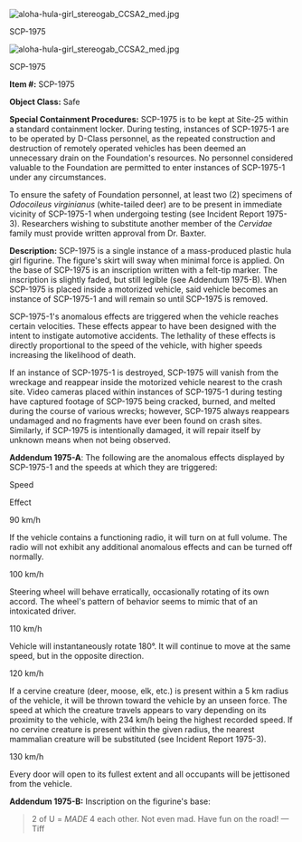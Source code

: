 ![aloha-hula-girl_stereogab_CCSA2_med.jpg](http://scp-wiki.wdfiles.com/local--files/scp-1975/aloha-hula-girl_stereogab_CCSA2_med.jpg)

SCP-1975

![aloha-hula-girl_stereogab_CCSA2_med.jpg](http://scp-wiki.wdfiles.com/local--files/scp-1975/aloha-hula-girl_stereogab_CCSA2_med.jpg)

SCP-1975

**Item #:** SCP-1975

**Object Class:** Safe

**Special Containment Procedures:** SCP-1975 is to be kept at Site-25 within a standard containment locker. During testing, instances of SCP-1975-1 are to be operated by D-Class personnel, as the repeated construction and destruction of remotely operated vehicles has been deemed an unnecessary drain on the Foundation's resources. No personnel considered valuable to the Foundation are permitted to enter instances of SCP-1975-1 under any circumstances.

To ensure the safety of Foundation personnel, at least two (2) specimens of _Odocoileus virginianus_ (white-tailed deer) are to be present in immediate vicinity of SCP-1975-1 when undergoing testing (see Incident Report 1975-3). Researchers wishing to substitute another member of the _Cervidae_ family must provide written approval from Dr. Baxter.

**Description:** SCP-1975 is a single instance of a mass-produced plastic hula girl figurine. The figure's skirt will sway when minimal force is applied. On the base of SCP-1975 is an inscription written with a felt-tip marker. The inscription is slightly faded, but still legible (see Addendum 1975-B). When SCP-1975 is placed inside a motorized vehicle, said vehicle becomes an instance of SCP-1975-1 and will remain so until SCP-1975 is removed.

SCP-1975-1's anomalous effects are triggered when the vehicle reaches certain velocities. These effects appear to have been designed with the intent to instigate automotive accidents. The lethality of these effects is directly proportional to the speed of the vehicle, with higher speeds increasing the likelihood of death.

If an instance of SCP-1975-1 is destroyed, SCP-1975 will vanish from the wreckage and reappear inside the motorized vehicle nearest to the crash site. Video cameras placed within instances of SCP-1975-1 during testing have captured footage of SCP-1975 being cracked, burned, and melted during the course of various wrecks; however, SCP-1975 always reappears undamaged and no fragments have ever been found on crash sites. Similarly, if SCP-1975 is intentionally damaged, it will repair itself by unknown means when not being observed.

**Addendum 1975-A**: The following are the anomalous effects displayed by SCP-1975-1 and the speeds at which they are triggered:

Speed

Effect

90 km/h

If the vehicle contains a functioning radio, it will turn on at full volume. The radio will not exhibit any additional anomalous effects and can be turned off normally.

100 km/h

Steering wheel will behave erratically, occasionally rotating of its own accord. The wheel's pattern of behavior seems to mimic that of an intoxicated driver.

110 km/h

Vehicle will instantaneously rotate 180°. It will continue to move at the same speed, but in the opposite direction.

120 km/h

If a cervine creature (deer, moose, elk, etc.) is present within a 5 km radius of the vehicle, it will be thrown toward the vehicle by an unseen force. The speed at which the creature travels appears to vary depending on its proximity to the vehicle, with 234 km/h being the highest recorded speed. If no cervine creature is present within the given radius, the nearest mammalian creature will be substituted (see Incident Report 1975-3).

130 km/h

Every door will open to its fullest extent and all occupants will be jettisoned from the vehicle.

**Addendum 1975-B:** Inscription on the figurine's base:

> 2 of U = _MADE_ 4 each other. Not even mad. Have fun on the road! — Tiff